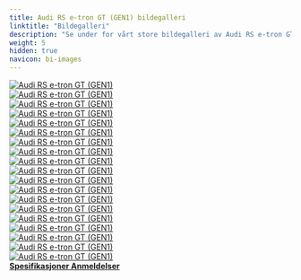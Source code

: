 ```yaml
---
title: Audi RS e-tron GT (GEN1) bildegalleri
linktitle: "Bildegalleri"
description: "Se under for vårt store bildegalleri av Audi RS e-tron GT (GEN1). Klikk på bildene for høyoppløselige versjoner."
weight: 5
hidden: true
navicon: bi-images
---
```

<!-- markdownlint-disable MD033 -->
<div class="row" id ="my-gallery">
	<div class="pswp-grid-item col-6 col-md-4">
		<a href="https://media.evkx.net/multimedia/models/audi/e-tron_gt/rs_e-tron_gt_gen1/charging_1.jpg"
data-pswp-src="https://media.evkx.net/multimedia/models/audi/e-tron_gt/rs_e-tron_gt_gen1/charging_1.jpg"
data-pswp-width="3000"
data-pswp-height="2249" 
target="_blank">
			<img src="https://media.evkx.net/multimedia/models/audi/e-tron_gt/rs_e-tron_gt_gen1/charging_1_xst.jpg" alt="Audi RS e-tron GT (GEN1)" class="img-fluid " />
		</a>
	</div>
	<div class="pswp-grid-item col-6 col-md-4">
		<a href="https://media.evkx.net/multimedia/models/audi/e-tron_gt/rs_e-tron_gt_gen1/exterior_1.jpg"
data-pswp-src="https://media.evkx.net/multimedia/models/audi/e-tron_gt/rs_e-tron_gt_gen1/exterior_1.jpg"
data-pswp-width="3000"
data-pswp-height="1999" 
target="_blank">
			<img src="https://media.evkx.net/multimedia/models/audi/e-tron_gt/rs_e-tron_gt_gen1/exterior_1_xst.jpg" alt="Audi RS e-tron GT (GEN1)" class="img-fluid " />
		</a>
	</div>
	<div class="pswp-grid-item col-6 col-md-4">
		<a href="https://media.evkx.net/multimedia/models/audi/e-tron_gt/rs_e-tron_gt_gen1/exterior_2.jpg"
data-pswp-src="https://media.evkx.net/multimedia/models/audi/e-tron_gt/rs_e-tron_gt_gen1/exterior_2.jpg"
data-pswp-width="3000"
data-pswp-height="2249" 
target="_blank">
			<img src="https://media.evkx.net/multimedia/models/audi/e-tron_gt/rs_e-tron_gt_gen1/exterior_2_xst.jpg" alt="Audi RS e-tron GT (GEN1)" class="img-fluid " />
		</a>
	</div>
	<div class="pswp-grid-item col-6 col-md-4">
		<a href="https://media.evkx.net/multimedia/models/audi/e-tron_gt/rs_e-tron_gt_gen1/exterior_3.jpg"
data-pswp-src="https://media.evkx.net/multimedia/models/audi/e-tron_gt/rs_e-tron_gt_gen1/exterior_3.jpg"
data-pswp-width="3000"
data-pswp-height="2249" 
target="_blank">
			<img src="https://media.evkx.net/multimedia/models/audi/e-tron_gt/rs_e-tron_gt_gen1/exterior_3_xst.jpg" alt="Audi RS e-tron GT (GEN1)" class="img-fluid " />
		</a>
	</div>
	<div class="pswp-grid-item col-6 col-md-4">
		<a href="https://media.evkx.net/multimedia/models/audi/e-tron_gt/rs_e-tron_gt_gen1/exterior_4.jpg"
data-pswp-src="https://media.evkx.net/multimedia/models/audi/e-tron_gt/rs_e-tron_gt_gen1/exterior_4.jpg"
data-pswp-width="3000"
data-pswp-height="1999" 
target="_blank">
			<img src="https://media.evkx.net/multimedia/models/audi/e-tron_gt/rs_e-tron_gt_gen1/exterior_4_xst.jpg" alt="Audi RS e-tron GT (GEN1)" class="img-fluid " />
		</a>
	</div>
	<div class="pswp-grid-item col-6 col-md-4">
		<a href="https://media.evkx.net/multimedia/models/audi/e-tron_gt/rs_e-tron_gt_gen1/exterior_5.jpg"
data-pswp-src="https://media.evkx.net/multimedia/models/audi/e-tron_gt/rs_e-tron_gt_gen1/exterior_5.jpg"
data-pswp-width="3000"
data-pswp-height="2227" 
target="_blank">
			<img src="https://media.evkx.net/multimedia/models/audi/e-tron_gt/rs_e-tron_gt_gen1/exterior_5_xst.jpg" alt="Audi RS e-tron GT (GEN1)" class="img-fluid " />
		</a>
	</div>
	<div class="pswp-grid-item col-6 col-md-4">
		<a href="https://media.evkx.net/multimedia/models/audi/e-tron_gt/rs_e-tron_gt_gen1/frontseats_1.jpg"
data-pswp-src="https://media.evkx.net/multimedia/models/audi/e-tron_gt/rs_e-tron_gt_gen1/frontseats_1.jpg"
data-pswp-width="3000"
data-pswp-height="2250" 
target="_blank">
			<img src="https://media.evkx.net/multimedia/models/audi/e-tron_gt/rs_e-tron_gt_gen1/frontseats_1_xst.jpg" alt="Audi RS e-tron GT (GEN1)" class="img-fluid " />
		</a>
	</div>
	<div class="pswp-grid-item col-6 col-md-4">
		<a href="https://media.evkx.net/multimedia/models/audi/e-tron_gt/rs_e-tron_gt_gen1/frunk_1.jpg"
data-pswp-src="https://media.evkx.net/multimedia/models/audi/e-tron_gt/rs_e-tron_gt_gen1/frunk_1.jpg"
data-pswp-width="3000"
data-pswp-height="2249" 
target="_blank">
			<img src="https://media.evkx.net/multimedia/models/audi/e-tron_gt/rs_e-tron_gt_gen1/frunk_1_xst.jpg" alt="Audi RS e-tron GT (GEN1)" class="img-fluid " />
		</a>
	</div>
	<div class="pswp-grid-item col-6 col-md-4">
		<a href="https://media.evkx.net/multimedia/models/audi/e-tron_gt/rs_e-tron_gt_gen1/headlights_1.jpg"
data-pswp-src="https://media.evkx.net/multimedia/models/audi/e-tron_gt/rs_e-tron_gt_gen1/headlights_1.jpg"
data-pswp-width="3000"
data-pswp-height="2001" 
target="_blank">
			<img src="https://media.evkx.net/multimedia/models/audi/e-tron_gt/rs_e-tron_gt_gen1/headlights_1_xst.jpg" alt="Audi RS e-tron GT (GEN1)" class="img-fluid " />
		</a>
	</div>
	<div class="pswp-grid-item col-6 col-md-4">
		<a href="https://media.evkx.net/multimedia/models/audi/e-tron_gt/rs_e-tron_gt_gen1/interior_1.jpg"
data-pswp-src="https://media.evkx.net/multimedia/models/audi/e-tron_gt/rs_e-tron_gt_gen1/interior_1.jpg"
data-pswp-width="3000"
data-pswp-height="1962" 
target="_blank">
			<img src="https://media.evkx.net/multimedia/models/audi/e-tron_gt/rs_e-tron_gt_gen1/interior_1_xst.jpg" alt="Audi RS e-tron GT (GEN1)" class="img-fluid " />
		</a>
	</div>
	<div class="pswp-grid-item col-6 col-md-4">
		<a href="https://media.evkx.net/multimedia/models/audi/e-tron_gt/rs_e-tron_gt_gen1/interior_2.jpg"
data-pswp-src="https://media.evkx.net/multimedia/models/audi/e-tron_gt/rs_e-tron_gt_gen1/interior_2.jpg"
data-pswp-width="3000"
data-pswp-height="1961" 
target="_blank">
			<img src="https://media.evkx.net/multimedia/models/audi/e-tron_gt/rs_e-tron_gt_gen1/interior_2_xst.jpg" alt="Audi RS e-tron GT (GEN1)" class="img-fluid " />
		</a>
	</div>
	<div class="pswp-grid-item col-6 col-md-4">
		<a href="https://media.evkx.net/multimedia/models/audi/e-tron_gt/rs_e-tron_gt_gen1/main_1.jpg"
data-pswp-src="https://media.evkx.net/multimedia/models/audi/e-tron_gt/rs_e-tron_gt_gen1/main_1.jpg"
data-pswp-width="3000"
data-pswp-height="2249" 
target="_blank">
			<img src="https://media.evkx.net/multimedia/models/audi/e-tron_gt/rs_e-tron_gt_gen1/main_1_xst.jpg" alt="Audi RS e-tron GT (GEN1)" class="img-fluid " />
		</a>
	</div>
	<div class="pswp-grid-item col-6 col-md-4">
		<a href="https://media.evkx.net/multimedia/models/audi/e-tron_gt/rs_e-tron_gt_gen1/rearlights_1.jpg"
data-pswp-src="https://media.evkx.net/multimedia/models/audi/e-tron_gt/rs_e-tron_gt_gen1/rearlights_1.jpg"
data-pswp-width="3000"
data-pswp-height="1999" 
target="_blank">
			<img src="https://media.evkx.net/multimedia/models/audi/e-tron_gt/rs_e-tron_gt_gen1/rearlights_1_xst.jpg" alt="Audi RS e-tron GT (GEN1)" class="img-fluid " />
		</a>
	</div>
	<div class="pswp-grid-item col-6 col-md-4">
		<a href="https://media.evkx.net/multimedia/models/audi/e-tron_gt/rs_e-tron_gt_gen1/rearlights_2.jpg"
data-pswp-src="https://media.evkx.net/multimedia/models/audi/e-tron_gt/rs_e-tron_gt_gen1/rearlights_2.jpg"
data-pswp-width="3000"
data-pswp-height="2249" 
target="_blank">
			<img src="https://media.evkx.net/multimedia/models/audi/e-tron_gt/rs_e-tron_gt_gen1/rearlights_2_xst.jpg" alt="Audi RS e-tron GT (GEN1)" class="img-fluid " />
		</a>
	</div>
	<div class="pswp-grid-item col-6 col-md-4">
		<a href="https://media.evkx.net/multimedia/models/audi/e-tron_gt/rs_e-tron_gt_gen1/screens_1.jpg"
data-pswp-src="https://media.evkx.net/multimedia/models/audi/e-tron_gt/rs_e-tron_gt_gen1/screens_1.jpg"
data-pswp-width="3000"
data-pswp-height="2000" 
target="_blank">
			<img src="https://media.evkx.net/multimedia/models/audi/e-tron_gt/rs_e-tron_gt_gen1/screens_1_xst.jpg" alt="Audi RS e-tron GT (GEN1)" class="img-fluid " />
		</a>
	</div>
	<div class="pswp-grid-item col-6 col-md-4">
		<a href="https://media.evkx.net/multimedia/models/audi/e-tron_gt/rs_e-tron_gt_gen1/trunk_1.jpg"
data-pswp-src="https://media.evkx.net/multimedia/models/audi/e-tron_gt/rs_e-tron_gt_gen1/trunk_1.jpg"
data-pswp-width="3000"
data-pswp-height="2249" 
target="_blank">
			<img src="https://media.evkx.net/multimedia/models/audi/e-tron_gt/rs_e-tron_gt_gen1/trunk_1_xst.jpg" alt="Audi RS e-tron GT (GEN1)" class="img-fluid " />
		</a>
	</div>
	<div class="pswp-grid-item col-6 col-md-4">
		<a href="https://media.evkx.net/multimedia/models/audi/e-tron_gt/rs_e-tron_gt_gen1/trunk_2.jpg"
data-pswp-src="https://media.evkx.net/multimedia/models/audi/e-tron_gt/rs_e-tron_gt_gen1/trunk_2.jpg"
data-pswp-width="3000"
data-pswp-height="2249" 
target="_blank">
			<img src="https://media.evkx.net/multimedia/models/audi/e-tron_gt/rs_e-tron_gt_gen1/trunk_2_xst.jpg" alt="Audi RS e-tron GT (GEN1)" class="img-fluid " />
		</a>
	</div>
	<div class="pswp-grid-item col-6 col-md-4">
		<a href="https://media.evkx.net/multimedia/models/audi/e-tron_gt/rs_e-tron_gt_gen1/trunk_3.jpg"
data-pswp-src="https://media.evkx.net/multimedia/models/audi/e-tron_gt/rs_e-tron_gt_gen1/trunk_3.jpg"
data-pswp-width="3000"
data-pswp-height="2249" 
target="_blank">
			<img src="https://media.evkx.net/multimedia/models/audi/e-tron_gt/rs_e-tron_gt_gen1/trunk_3_xst.jpg" alt="Audi RS e-tron GT (GEN1)" class="img-fluid " />
		</a>
	</div>
	<div class="pswp-grid-item col-6 col-md-4">
		<a href="https://media.evkx.net/multimedia/models/audi/e-tron_gt/rs_e-tron_gt_gen1/trunk_4.jpg"
data-pswp-src="https://media.evkx.net/multimedia/models/audi/e-tron_gt/rs_e-tron_gt_gen1/trunk_4.jpg"
data-pswp-width="3000"
data-pswp-height="2249" 
target="_blank">
			<img src="https://media.evkx.net/multimedia/models/audi/e-tron_gt/rs_e-tron_gt_gen1/trunk_4_xst.jpg" alt="Audi RS e-tron GT (GEN1)" class="img-fluid " />
		</a>
	</div>
</div>
<script type="module">
  import PhotoSwipeLightbox from '/js/photoswipe-lightbox.esm.js';
    const lightbox = new PhotoSwipeLightbox({
       gallery: '#my-gallery',
        children: 'a',
        pswpModule: () => import('/js/photoswipe.esm.js')
    });
lightbox.init();
</script>
<div class="mt-3 mb-3">
<a href="../specifications/" class="text-decoration-none text-black">
<strong><i class="bi-arrow-left"></i> Spesifikasjoner </strong>
</a>
<a href="../reviews/" class="text-decoration-none text-black float-end">
<strong>Anmeldelser <i class="bi-arrow-right"></i></strong>
</a>
</div>
